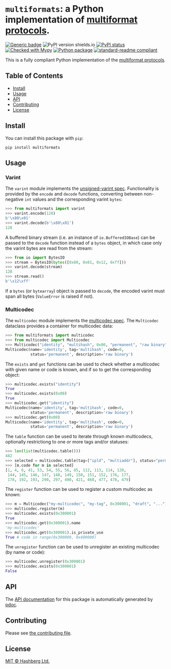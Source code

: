 # `multiformats`: a Python implementation of [multiformat protocols](https://multiformats.io/).

[![Generic badge](https://img.shields.io/badge/python-3.7+-green.svg)](https://docs.python.org/3.7/)
![PyPI version shields.io](https://img.shields.io/pypi/v/multiformats.svg)
[![PyPI status](https://img.shields.io/pypi/status/multiformats.svg)](https://pypi.python.org/pypi/multiformats/)
[![Checked with Mypy](http://www.mypy-lang.org/static/mypy_badge.svg)](https://github.com/python/mypy)
[![Python package](https://github.com/hashberg-io/multiformats/actions/workflows/python-pytest.yml/badge.svg)](https://github.com/hashberg-io/multiformats/actions/workflows/python-pytest.yml)
[![standard-readme compliant](https://img.shields.io/badge/readme%20style-standard-brightgreen.svg?style=flat-square)](https://github.com/RichardLitt/standard-readme)


This is a fully compliant Python implementation of the [multiformat protocols](https://multiformats.io/).


## Table of Contents

- [Install](#install)
- [Usage](#usage)
- [API](#api)
- [Contributing](#contributing)
- [License](#license)


## Install

You can install this package with `pip`:

```
pip install multiformats
```

## Usage

### Varint

The `varint` module implements the [unsigned-varint spec](https://github.com/multiformats/unsigned-varint).
Functionality is provided by the `encode` and `decode` functions, converting between non-negative `int` values and the corresponding varint `bytes`: 

```py
>>> from multiformats import varint
>>> varint.encode(128)
b'\x80\x01'
>>> varint.decode(b'\x80\x01')
128
```

A buffered binary stream (i.e. an instance of `io.BufferedIOBase`) can be passed to the `decode` function instead of a `bytes` object, in which case only the varint bytes are read from the stream:

```py
>>> from io import BytesIO
>>> stream = BytesIO(bytes([0x80, 0x01, 0x12, 0xff]))
>>> varint.decode(stream)
128
>>> stream.read()
b'\x12\xff'
```

If a `bytes` (or `bytearray`) object is passed to `decode`, the encoded varint must span all bytes (`ValueError` is raised if not).


### Multicodec

The `multicodec` module implements the [multicodec spec](https://github.com/multiformats/multicodec).
The `Multicodec` dataclass provides a container for multicodec data:

```py
>>> from multiformats import multicodec
>>> from multicodec import Multicodec
>>> Multicodec("identity", "multihash", 0x00, "permanent", "raw binary")
Multicodec(name='identity', tag='multihash', code=0,
           status='permanent', description='raw binary')
```

The `exists` and `get` functions can be used to check whether a multicodec with given name or code is known, and if so to get the corresponding object:

```py
>>> multicodec.exists("identity")
True
>>> multicodec.exists(0x00)
True
>>> multicodec.get("identity")
Multicodec(name='identity', tag='multihash', code=0,
           status='permanent', description='raw binary')
>>> multicodec.get(0x00)
Multicodec(name='identity', tag='multihash', code=0,
           status='permanent', description='raw binary')
```

The `table` function can be used to iterate through known multicodecs, optionally restrictiong to one or more tags and/or statuses:

```py
>>> len(list(multicodec.table()))
482
>>> selected = multicodec.table(tag=["ipld", "multiaddr"], status="permanent")
>>> [m.code for m in selected]
[1, 4, 6, 41, 53, 54, 55, 56, 85, 112, 113, 114, 120,
 144, 145, 146, 147, 148, 149, 150, 151, 152, 176, 177,
 178, 192, 193, 290, 297, 400, 421, 460, 477, 478, 479]
```

The `register` function can be used to register a custom multicodec as known:

```py
>>> m = Multicodec("my-multicodec", "my-tag", 0x300001, "draft", "...")
>>> multicodec.register(m)
>>> multicodec.exists(0x300001)
True
>>> multicodec.get(0x300001).name
'my-multicodec'
>>> multicodec.get(0x300001).is_private_use
True # code in range(0x300000, 0x400000)
```

The `unregister` function can be used to unregister an existing multicodec (by name or code):

```py
>>> multicodec.unregister(0x300001)
>>> multicodec.exists(0x300001)
False
```


## API

The [API documentation](https://hashberg-io.github.io/multiformats/multiformats/index.html) for this package is automatically generated by [pdoc](https://pdoc3.github.io/pdoc/).


## Contributing

Please see [the contributing file](./CONTRIBUTING.md).


## License

[MIT © Hashberg Ltd.](LICENSE)
